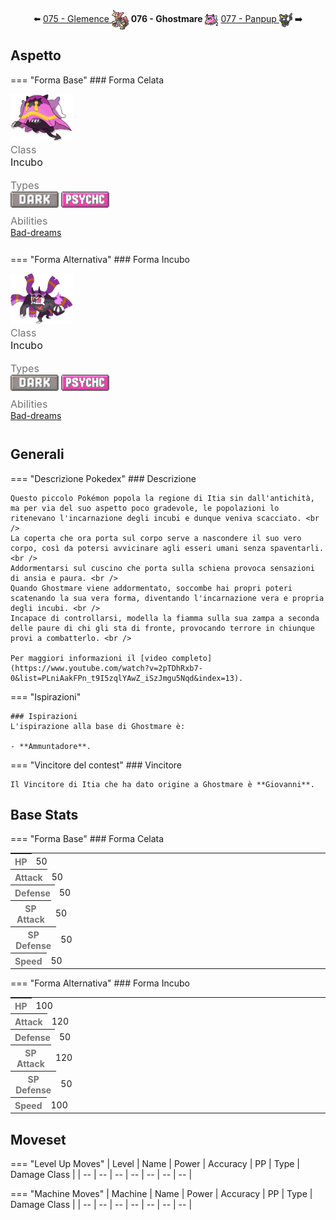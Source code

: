 <div style="text-align: center; margin-bottom: 20px;">
  ⬅️ <a href="https://avventureaditia.github.io/itia-wiki/pokemon/075-glemence/"> 075 - Glemence <img src="../../img/icon/glemence.png" style="vertical-align: middle;"></a>
  <strong>076 - Ghostmare</strong> 
  <img src="../../img/icon/ghostmare.png" style="vertical-align: middle;">
  <a href="https://avventureaditia.github.io/itia-wiki/pokemon/077-panpup/"> 077 - Panpup <img src="../../img/icon/panpup.png" style="vertical-align: middle;"></a> ➡️
</div>


## Aspetto

=== "Forma Base"
    ### Forma Celata
    <div class="pokemon-attribute-container">
      <img src="../../img/pokemon/ghostmare.png" width="100"/>
      <div style="display: grid; grid-template-rows: 1fr 1fr 1fr; row-gap: 0.5rem;">
        <div class="pokemon-attribute">
            <p style="color: #737373; margin: 0px;  font-weight: normal; font-size:16px; align-self: center;">Class</p>
            <div class="attribute-value">
              <p style="margin: 0px;  font-weight: normal; font-size:16px; align-self: center;">Incubo</p>
            </div>
          </div>
        <div class="pokemon-attribute">
          <p style="color: #737373; margin: 0px; font-weight: normal; font-size: 16px; align-self: center;">Types</p>
          <div class="attribute-value" style="column-gap: 0.5rem;">
            <img src='../../img/types/dark.png' style='width: 77px; height: 26px;'/>
            <img src='../../img/types/psychic.png' style='width: 77px; height: 26px;'/>
          </div>
        </div>
        <div class="pokemon-attribute">
          <p style="color: #737373; margin: 0px;  font-weight: normal; font-size:16px; align-self: center;">Abilities</p>
          <div class="attribute-value">
            <a href='' title="Opposing Pokemon take 1/8 of their maximum HP in damage after each turn while they are asleep.">Bad-dreams</a>
          </div>
        </div>
        <div style="display: none;" class="hidden-pokemon-attribute">
          <p style="color: #737373; margin: 0px;  font-weight: normal; font-size:15px; align-self: center;">Hidden Ability</p>
          <div class="attribute-value">
          </div>
        </div>
      </div>
    </div>

=== "Forma Alternativa"
    ### Forma Incubo
    <div class="pokemon-attribute-container">
      <img src="../../img/pokemon/ghostmare-incubo.png" width="100"/>
      <div style="display: grid; grid-template-rows: 1fr 1fr 1fr; row-gap: 0.5rem;">
        <div class="pokemon-attribute">
            <p style="color: #737373; margin: 0px;  font-weight: normal; font-size:16px; align-self: center;">Class</p>
            <div class="attribute-value">
              <p style="margin: 0px;  font-weight: normal; font-size:16px; align-self: center;">Incubo</p>
            </div>
          </div>
        <div class="pokemon-attribute">
          <p style="color: #737373; margin: 0px; font-weight: normal; font-size: 16px; align-self: center;">Types</p>
          <div class="attribute-value" style="column-gap: 0.5rem;">
            <img src='../../img/types/dark.png' style='width: 77px; height: 26px;'/>
            <img src='../../img/types/psychic.png' style='width: 77px; height: 26px;'/>
          </div>
        </div>
        <div class="pokemon-attribute">
          <p style="color: #737373; margin: 0px;  font-weight: normal; font-size:16px; align-self: center;">Abilities</p>
          <div class="attribute-value">
            <a href='' title="Opposing Pokemon take 1/8 of their maximum HP in damage after each turn while they are asleep.">Bad-dreams</a> 
          </div>
        </div>
        <div style="display: none;" class="hidden-pokemon-attribute">
          <p style="color: #737373; margin: 0px;  font-weight: normal; font-size:15px; align-self: center;">Hidden Ability</p>
          <div class="attribute-value"> 
          </div>
        </div>
      </div>
    </div>

## Generali

=== "Descrizione Pokedex"
    ### Descrizione

    Questo piccolo Pokémon popola la regione di Itia sin dall'antichità, ma per via del suo aspetto poco gradevole, le popolazioni lo ritenevano l'incarnazione degli incubi e dunque veniva scacciato. <br />
    La coperta che ora porta sul corpo serve a nascondere il suo vero corpo, così da potersi avvicinare agli esseri umani senza spaventarli. <br />
    Addormentarsi sul cuscino che porta sulla schiena provoca sensazioni di ansia e paura. <br />
    Quando Ghostmare viene addormentato, soccombe hai propri poteri scatenando la sua vera forma, diventando l'incarnazione vera e propria degli incubi. <br />
    Incapace di controllarsi, modella la fiamma sulla sua zampa a seconda delle paure di chi gli sta di fronte, provocando terrore in chiunque provi a combatterlo. <br />

    Per maggiori informazioni il [video completo](https://www.youtube.com/watch?v=2pTDhRxb7-0&list=PLniAakFPn_t9I5zqlYAwZ_iSzJmgu5Nqd&index=13).

=== "Ispirazioni"

    ### Ispirazioni
    L'ispirazione alla base di Ghostmare è:
    
    - **Ammuntadore**.

=== "Vincitore del contest"
    ### Vincitore

    Il Vincitore di Itia che ha dato origine a Ghostmare è **Giovanni**.


## Base Stats

=== "Forma Base"
    ### Forma Celata
    <table style="width: 100%">
      <tbody style="width: 100%;">
        <tr style="display: flex; align-items: center;">
          <th style="color: #737373;" >HP</th>
          <td style="border-top: none; width: 70px">50</td>
          <td style="width: 100%; min-width: 450px; border-top: none;">
            <div style="width: 19%;" class="ranking-bar rank-2">
            </div>
          </td>
        </tr>
        <tr style="display: flex; align-items: center;">
          <th style="color: #737373;">Attack</th>
          <td style="border-top: none; width: 70px">50</td>
          <td style="width: 100%; min-width: 450px; border-top: none;">
            <div style="width: 19%;" class="ranking-bar rank-2">
            </div>
          </td>
        </tr>
        <tr style="display: flex; align-items: center;">
          <th style="color: #737373;">Defense</th>
          <td style="border-top: none; width: 70px">50</td>
          <td style="width: 100%; min-width: 450px; border-top: none;">
            <div style="width: 19%;" class="ranking-bar rank-2">
            </div>
          </td>
        </tr>
        <tr style="display: flex; align-items: center;">
          <th style="color: #737373;">SP Attack</th>
          <td style="border-top: none; width: 70px">50</td>
          <td style="width: 100%; min-width: 450px; border-top: none;">
            <div style="width: 19%;" class="ranking-bar rank-2">
            </div>
          </td>
        </tr>
        <tr style="display: flex; align-items: center;">
          <th style="color: #737373;">SP Defense</th>
          <td style="border-top: none; width: 70px">50</td>
          <td style="width: 100%; min-width: 450px; border-top: none;">
            <div style="width: 19%;" class="ranking-bar rank-2">
            </div>
          </td>
        </tr>
        <tr style="display: flex; align-items: center;">
          <th style="color: #737373;">Speed</th>
          <td style="border-top: none; width: 70px">50</td>
          <td style="width: 100%; min-width: 450px; border-top: none;">
            <div style="width: 19%;" class="ranking-bar rank-2">
            </div>
          </td>
        </tr>
      </tbody>
    </table>

=== "Forma Alternativa"
    ### Forma Incubo
    <table style="width: 100%">
      <tbody style="width: 100%;">
        <tr style="display: flex; align-items: center;">
          <th style="color: #737373;" >HP</th>
          <td style="border-top: none; width: 70px">100</td>
          <td style="width: 100%; min-width: 450px; border-top: none;">
            <div style="width: 40%;" class="ranking-bar rank-5">
            </div>
          </td>
        </tr>
        <tr style="display: flex; align-items: center;">
          <th style="color: #737373;">Attack</th>
          <td style="border-top: none; width: 70px">120</td>
          <td style="width: 100%; min-width: 450px; border-top: none;">
            <div style="width: 47%;" class="ranking-bar rank-5">
            </div>
          </td>
        </tr>
        <tr style="display: flex; align-items: center;">
          <th style="color: #737373;">Defense</th>
          <td style="border-top: none; width: 70px">50</td>
          <td style="width: 100%; min-width: 450px; border-top: none;">
            <div style="width: 19%;" class="ranking-bar rank-2">
            </div>
          </td>
        </tr>
        <tr style="display: flex; align-items: center;">
          <th style="color: #737373;">SP Attack</th>
          <td style="border-top: none; width: 70px">120</td>
          <td style="width: 100%; min-width: 450px; border-top: none;">
            <div style="width: 47%;" class="ranking-bar rank-5">
            </div>
          </td>
        </tr>
        <tr style="display: flex; align-items: center;">
          <th style="color: #737373;">SP Defense</th>
          <td style="border-top: none; width: 70px">50</td>
          <td style="width: 100%; min-width: 450px; border-top: none;">
            <div style="width: 19%;" class="ranking-bar rank-2">
            </div>
          </td>
        </tr>
        <tr style="display: flex; align-items: center;">
          <th style="color: #737373;">Speed</th>
          <td style="border-top: none; width: 70px">100</td>
          <td style="width: 100%; min-width: 450px; border-top: none;">
            <div style="width: 40%;" class="ranking-bar rank-5">
            </div>
          </td>
        </tr>
      </tbody>
    </table>



## Moveset

=== "Level Up Moves"
    | Level | Name | Power | Accuracy | PP | Type | Damage Class |
        | -- | -- | -- | -- | -- | -- | -- |
        
        

=== "Machine Moves"
    | Machine | Name | Power | Accuracy | PP | Type | Damage Class |
        | -- | -- | -- | -- | -- | -- | -- |
        
        
